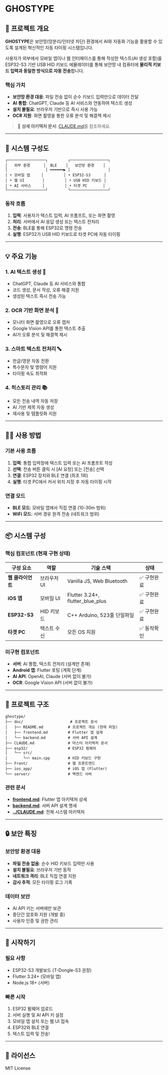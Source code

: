 # GHOSTYPE

## 📌 프로젝트 개요

**GHOSTYPE**은 보안망(망분리/인터넷 차단) 환경에서 AI와 자동화 기능을 활용할 수 있도록 설계된 혁신적인 자동 타이핑 시스템입니다.

사용자가 외부에서 모바일 앱이나 웹 인터페이스를 통해 작성한 텍스트(AI 생성 포함)를 ESP32-S3 기반 USB HID 키보드 에뮬레이터를 통해 보안망 내 컴퓨터에 **물리적 키보드 입력과 동일한 방식으로 자동 전송**합니다.

### 핵심 가치
- **보안망 환경 대응**: 파일 전송 없이 순수 키보드 입력만으로 데이터 전달
- **AI 통합**: ChatGPT, Claude 등 AI 서비스와 연동하여 텍스트 생성
- **설치 불필요**: 브라우저 기반으로 즉시 사용 가능
- **OCR 지원**: 화면 촬영을 통한 오류 분석 및 해결책 제시

> 📖 **상세 아키텍처 문서**: [CLAUDE.md](../CLAUDE.md)를 참조하세요.

---

## 🧭 시스템 구성도

```
┌─────────────────┐         ┌─────────────────┐
│   외부 환경      │  BLE    │   보안망 환경    │
│                 │ ━━━━━━▶ │                 │
│ • 모바일 앱     │         │ • ESP32-S3      │
│ • 웹 UI        │         │ • USB HID 키보드 │
│ • AI 서비스     │         │ • 타겟 PC       │
└─────────────────┘         └─────────────────┘
```

### 동작 흐름
1. **입력**: 사용자가 텍스트 입력, AI 프롬프트, 또는 화면 촬영
2. **처리**: 서버에서 AI 응답 생성 또는 텍스트 전처리
3. **전송**: BLE를 통해 ESP32로 명령 전송
4. **실행**: ESP32가 USB HID 키보드로 타겟 PC에 자동 타이핑

---

## 💡 주요 기능

### 1. **AI 텍스트 생성** 🤖
- ChatGPT, Claude 등 AI 서비스와 통합
- 코드 생성, 문서 작성, 오류 해결 지원
- 생성된 텍스트 즉시 전송 가능

### 2. **OCR 기반 화면 분석** 📸
- 모니터 화면 촬영으로 오류 캡처
- Google Vision API를 통한 텍스트 추출
- AI가 오류 분석 및 해결책 제시

### 3. **스마트 텍스트 전처리** 🔤
- 한글/영문 자동 전환
- 특수문자 및 명령어 지원
- 타이핑 속도 최적화

### 4. **히스토리 관리** 📚
- 모든 전송 내역 자동 저장
- AI 기반 제목 자동 생성
- 재사용 및 템플릿화 지원

---

## 🧑‍💻 사용 방법

### 기본 사용 흐름
1. **입력**: 통합 입력창에 텍스트 입력 또는 AI 프롬프트 작성
2. **선택**: 전송 버튼 클릭 시 [AI 요청] 또는 [전송] 선택
3. **연결**: ESP32 장치와 BLE 연결 (최초 1회)
4. **실행**: 타겟 PC에서 커서 위치 지정 후 자동 타이핑 시작

### 연결 모드
- **BLE 모드**: 모바일 앱에서 직접 연결 (10-30m 범위)
- **WiFi 모드**: 서버 경유 원격 전송 (네트워크 범위)

---

## 📦 시스템 구성

### 핵심 컴포넌트 (현재 구현 상태)
| 구성 요소 | 역할 | 기술 스택 | 상태 |
|-----------|------|-----------|------|
| **웹 클라이언트** | 브라우저 UI | Vanilla JS, Web Bluetooth | ✅ 구현완료 |
| **iOS 앱** | 모바일 UI | Flutter 3.24+, flutter_blue_plus | ✅ 구현완료 |
| **ESP32-S3** | HID 키보드 | C++ Arduino, 523줄 단일파일 | ✅ 구현완료 |
| **타겟 PC** | 텍스트 수신 | 모든 OS 지원 | ✅ 동작확인 |

### 미구현 컴포넌트
- **서버**: AI 통합, 텍스트 전처리 (설계만 존재)
- **Android 앱**: Flutter 포팅 (계획 단계)
- **AI API**: OpenAI, Claude (서버 없이 불가)
- **OCR**: Google Vision API (서버 없이 불가)

---

## 📂 프로젝트 구조

```
ghostype/
├── doc/                     # 프로젝트 문서
│   ├── README.md           # 프로젝트 개요 (현재 파일)
│   ├── frontend.md         # Flutter 앱 설계
│   └── backend.md          # 서버 API 설계
├── CLAUDE.md               # 마스터 아키텍처 문서
├── esp32/                  # ESP32 펌웨어
│   └── src/
│       └── main.cpp        # HID 키보드 구현
├── Front/                  # 웹 프론트엔드
├── ios_app/                # iOS 앱 (Flutter)
└── server/                 # 백엔드 서버
```

### 관련 문서
- **[frontend.md](frontend.md)**: Flutter 앱 아키텍처 상세
- **[backend.md](backend.md)**: 서버 API 설계 명세
- **[../CLAUDE.md](../CLAUDE.md)**: 전체 시스템 아키텍처

---

## 🔒 보안 특징

### 보안망 환경 대응
- **파일 전송 없음**: 순수 HID 키보드 입력만 사용
- **설치 불필요**: 브라우저 기반 동작
- **네트워크 격리**: BLE 직접 연결 지원
- **감사 추적**: 모든 타이핑 로그 기록

### 데이터 보안
- AI API 키는 서버에만 보관
- 종단간 암호화 지원 (개발 중)
- 사용자 인증 및 권한 관리

---

## 🚀 시작하기

### 필요 사항
- ESP32-S3 개발보드 (T-Dongle-S3 권장)
- Flutter 3.24+ (모바일 앱)
- Node.js 18+ (서버)

### 빠른 시작
1. ESP32 펌웨어 업로드
2. 서버 실행 및 AI API 키 설정
3. 모바일 앱 설치 또는 웹 UI 접속
4. ESP32와 BLE 연결
5. 텍스트 입력 및 전송!

---

## 📃 라이선스
MIT License